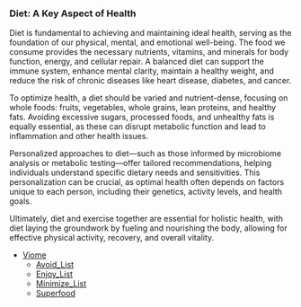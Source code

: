### Diet: A Key Aspect of Health

Diet is fundamental to achieving and maintaining ideal health, serving as the foundation of our physical, mental, and emotional well-being. The food we consume provides the necessary nutrients, vitamins, and minerals for body function, energy, and cellular repair. A balanced diet can support the immune system, enhance mental clarity, maintain a healthy weight, and reduce the risk of chronic diseases like heart disease, diabetes, and cancer.

To optimize health, a diet should be varied and nutrient-dense, focusing on whole foods: fruits, vegetables, whole grains, lean proteins, and healthy fats. Avoiding excessive sugars, processed foods, and unhealthy fats is equally essential, as these can disrupt metabolic function and lead to inflammation and other health issues. 

Personalized approaches to diet—such as those informed by microbiome analysis or metabolic testing—offer tailored recommendations, helping individuals understand specific dietary needs and sensitivities. This personalization can be crucial, as optimal health often depends on factors unique to each person, including their genetics, activity levels, and health goals.

Ultimately, diet and exercise together are essential for holistic health, with diet laying the groundwork by fueling and nourishing the body, allowing for effective physical activity, recovery, and overall vitality.

- [Viome](Project_Universe/Health/Diet/Viome/Viome.md)
  - [Avoid_List](Project_Universe/Health/Diet/Viome/Avoid_List.md)
  - [Enjoy_List](Project_Universe/Health/Diet/Viome/Enjoy_List.md)
  - [Minimize_List](Project_Universe/Health/Diet/Viome/Minimize_List.md)
  - [Superfood](Project_Universe/Health/Diet/Viome/Superfood.md)

